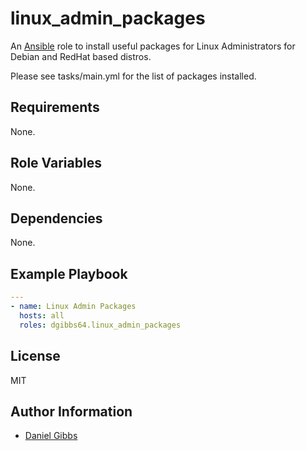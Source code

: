 # linux_admin_packages

An [Ansible](https://www.ansible.com) role to install useful packages for Linux Administrators for Debian and RedHat based distros.

Please see tasks/main.yml for the list of packages installed.

## Requirements

None.

## Role Variables

None.

## Dependencies

None.

## Example Playbook

```yaml
---
- name: Linux Admin Packages
  hosts: all
  roles: dgibbs64.linux_admin_packages
```

## License

MIT

## Author Information

- [Daniel Gibbs](https://danielgibbs.co.uk)
